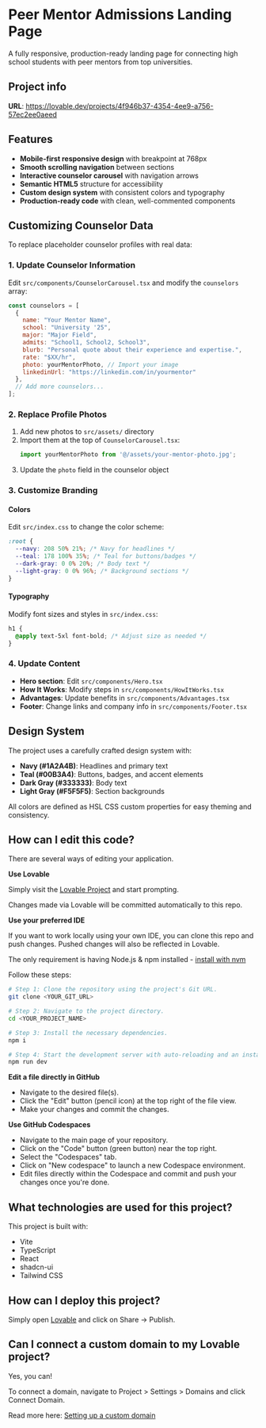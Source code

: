 # Peer Mentor Admissions Landing Page

A fully responsive, production-ready landing page for connecting high school students with peer mentors from top universities.

## Project info

**URL**: https://lovable.dev/projects/4f946b37-4354-4ee9-a756-57ec2ee0aeed

## Features

- **Mobile-first responsive design** with breakpoint at 768px
- **Smooth scrolling navigation** between sections
- **Interactive counselor carousel** with navigation arrows
- **Semantic HTML5** structure for accessibility
- **Custom design system** with consistent colors and typography
- **Production-ready code** with clean, well-commented components

## Customizing Counselor Data

To replace placeholder counselor profiles with real data:

### 1. Update Counselor Information

Edit `src/components/CounselorCarousel.tsx` and modify the `counselors` array:

```javascript
const counselors = [
  {
    name: "Your Mentor Name",
    school: "University '25",
    major: "Major Field",
    admits: "School1, School2, School3",
    blurb: "Personal quote about their experience and expertise.",
    rate: "$XX/hr",
    photo: yourMentorPhoto, // Import your image
    linkedinUrl: "https://linkedin.com/in/yourmentor"
  },
  // Add more counselors...
];
```

### 2. Replace Profile Photos

1. Add new photos to `src/assets/` directory
2. Import them at the top of `CounselorCarousel.tsx`:
   ```javascript
   import yourMentorPhoto from '@/assets/your-mentor-photo.jpg';
   ```
3. Update the `photo` field in the counselor object

### 3. Customize Branding

#### Colors
Edit `src/index.css` to change the color scheme:
```css
:root {
  --navy: 208 50% 21%; /* Navy for headlines */
  --teal: 178 100% 35%; /* Teal for buttons/badges */
  --dark-gray: 0 0% 20%; /* Body text */
  --light-gray: 0 0% 96%; /* Background sections */
}
```

#### Typography
Modify font sizes and styles in `src/index.css`:
```css
h1 {
  @apply text-5xl font-bold; /* Adjust size as needed */
}
```

### 4. Update Content

- **Hero section**: Edit `src/components/Hero.tsx`
- **How It Works**: Modify steps in `src/components/HowItWorks.tsx`
- **Advantages**: Update benefits in `src/components/Advantages.tsx`
- **Footer**: Change links and company info in `src/components/Footer.tsx`

## Design System

The project uses a carefully crafted design system with:

- **Navy (#1A2A4B)**: Headlines and primary text
- **Teal (#00B3A4)**: Buttons, badges, and accent elements  
- **Dark Gray (#333333)**: Body text
- **Light Gray (#F5F5F5)**: Section backgrounds

All colors are defined as HSL CSS custom properties for easy theming and consistency.

## How can I edit this code?

There are several ways of editing your application.

**Use Lovable**

Simply visit the [Lovable Project](https://lovable.dev/projects/4f946b37-4354-4ee9-a756-57ec2ee0aeed) and start prompting.

Changes made via Lovable will be committed automatically to this repo.

**Use your preferred IDE**

If you want to work locally using your own IDE, you can clone this repo and push changes. Pushed changes will also be reflected in Lovable.

The only requirement is having Node.js & npm installed - [install with nvm](https://github.com/nvm-sh/nvm#installing-and-updating)

Follow these steps:

```sh
# Step 1: Clone the repository using the project's Git URL.
git clone <YOUR_GIT_URL>

# Step 2: Navigate to the project directory.
cd <YOUR_PROJECT_NAME>

# Step 3: Install the necessary dependencies.
npm i

# Step 4: Start the development server with auto-reloading and an instant preview.
npm run dev
```

**Edit a file directly in GitHub**

- Navigate to the desired file(s).
- Click the "Edit" button (pencil icon) at the top right of the file view.
- Make your changes and commit the changes.

**Use GitHub Codespaces**

- Navigate to the main page of your repository.
- Click on the "Code" button (green button) near the top right.
- Select the "Codespaces" tab.
- Click on "New codespace" to launch a new Codespace environment.
- Edit files directly within the Codespace and commit and push your changes once you're done.

## What technologies are used for this project?

This project is built with:

- Vite
- TypeScript
- React
- shadcn-ui
- Tailwind CSS

## How can I deploy this project?

Simply open [Lovable](https://lovable.dev/projects/4f946b37-4354-4ee9-a756-57ec2ee0aeed) and click on Share -> Publish.

## Can I connect a custom domain to my Lovable project?

Yes, you can!

To connect a domain, navigate to Project > Settings > Domains and click Connect Domain.

Read more here: [Setting up a custom domain](https://docs.lovable.dev/tips-tricks/custom-domain#step-by-step-guide)
